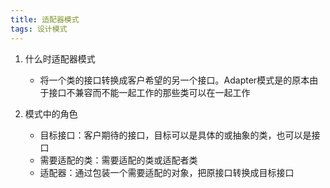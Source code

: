 ```yaml
---
title: 适配器模式
tags: 设计模式
---
```



1. 什么时适配器模式
   * 将一个类的接口转换成客户希望的另一个接口。Adapter模式是的原本由于接口不兼容而不能一起工作的那些类可以在一起工作

2. 模式中的角色
   * 目标接口：客户期待的接口，目标可以是具体的或抽象的类，也可以是接口
   * 需要适配的类：需要适配的类或适配者类
   * 适配器：通过包装一个需要适配的对象，把原接口转换成目标接口